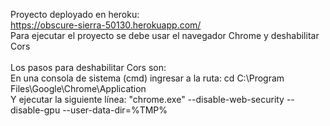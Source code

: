 Proyecto deployado en heroku:<br>
https://obscure-sierra-50130.herokuapp.com/ <br>
Para ejecutar el proyecto se debe usar el navegador Chrome y deshabilitar Cors<br><br>
Los pasos para deshabilitar Cors son:<br>
En una consola de sistema (cmd) ingresar a la ruta: cd  C:\Program Files\Google\Chrome\Application<br>
Y  ejecutar la siguiente línea: "chrome.exe" --disable-web-security --disable-gpu  --user-data-dir=%TMP%<br>

